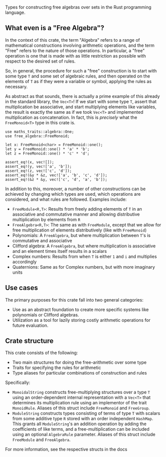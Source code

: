 
Types for constructing free algebras over sets in the Rust programming language.

## What even is a "Free Algebra"?

In the context of this crate, the term "Algebra" refers to a range of mathematical
constructions involving arithmetic operations, and the term "Free" refers to the nature of those
operations. In particular, a "free" operation is one that is made with as little restriction
as possible with respect to the desired set of rules.

So, in general, the procedure for such a "free" construction is to start with some type `T` and
some set of algebraic rules, and then operated on the elements of `T` as if they were a variable
or symbol, applying the rules as necessary.

As abstract as that sounds, there is actually a prime example of this already in the standard
library, the `Vec<T>`! If we start with some type `T`, assert that multiplication be associative,
and start multiplying elements like variables, the result is exactly the same as if we took
`Vec<T>` and implemented multiplication as concatenation. In fact, this is *precisely*
what the  `FreeMonoid<T>` type in this crate is.

```
use maths_traits::algebra::One;
use free_algebra::FreeMonoid;

let x: FreeMonoid<char> = FreeMonoid::one();
let y = FreeMonoid::one() * 'a' * 'b';
let z = FreeMonoid::one() * 'c' * 'd';

assert_eq!(x, vec![]);
assert_eq!(y, vec!['a', 'b']);
assert_eq!(z, vec!['c', 'd']);
assert_eq!(&y * &z, vec!['a', 'b', 'c', 'd']);
assert_eq!(&z * &y, vec!['c', 'd', 'a', 'b']);

```

In addition to this, moreover, a number of other constructions can be achieved by changing
which types are used, which operations are considered, and what rules are followed.
Examples include:
 * `FreeModule<R,T>`: Results from freely adding elements of `T` in an associative
  and commutative manner and allowing distributive multiplication by elements from `R`
 * `FreeAlgebra<R,T>`: The same as with `FreeModule`, except that we allow for
  free multiplication of elements distributively (like with `FreeMonoid`)
 * Polynomials: A `FreeAlgebra`, but where multiplication between `T`'s is commutative and associative
 * Clifford algebra: A `FreeAlgebra`, but where multiplication is associative and
   an element times itself results in a scalars
 * Complex numbers: Results from when `T` is either `1` and `i` and multiplies accordingly
 * Quaternions: Same as for Complex numbers, but with more imaginary units

## Use cases

The primary purposes for this crate fall into two general categories:
 * Use as an abstract foundation to create more specific systems like polynomials or Clifford algebras.
 * Utilization as a tool for lazily storing costly arithmetic operations for future evaluation.

## Crate structure

This crate consists of the following:
 * Two main structures for doing the free-arithmetic over some type
 * Traits for specifying the rules for arithmetic
 * Type aliases for particular combinations of construction and rules

Specifically:
 * `MonoidalString` constructs free-multiplying structures over a type `T` using an order-dependent
   internal representation with a `Vec<T>` that determines its multiplication rule using an
   implementor of the trait `MonoidRule`. Aliases of this struct include `FreeMonoid` and `FreeGroup`.
 * `ModuleString` constructs types consisting of terms of type `T` with scalars from
   some additive type `R` stored with an order independent `HashMap`. This grants all `ModuleString`'s
   an addition operation by adding the coefficients of like terms, and a free-multiplication can
   be included using an optional `AlgebraRule` parameter. Aliases of this struct include
   `FreeModule` and `FreeAlgebra`.

For more information, see the respective structs in the docs
